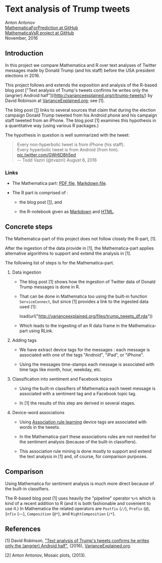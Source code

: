 # Text analysis of Trump tweets
Anton Antonov  
[MathematicaForPrediction at GitHub](https://github.com/antononcube/MathematicaForPrediction)  
[MathematicaVsR project at GitHub](https://github.com/antononcube/MathematicaVsR/tree/master/Projects)  
November, 2016


## Introduction

In this project we compare Mathematica and R over text analyses of Twitter messages made by Donald Trump (and his staff) before the USA president elections in 2016.

This project follows and extends the exposition and analysis of the R-based blog post ["Text analysis of Trump's tweets confirms he writes only the (angrier) Android half"]((http://varianceexplained.org/r/trump-tweets/) by David Robinson at [VarianceExplained.org](http://varianceexplained.org); see [1].

The blog post \[[1](http://varianceexplained.org/r/trump-tweets/)\] links to several sources that claim that during the election campaign Donald Trump tweeted from his Android phone and his campaign staff tweeted from an iPhone. The blog post [1] examines this hypothesis in a quantitative way (using various R packages.) 

The hypothesis in question is well summarized with the tweet:

> Every non-hyperbolic tweet is from iPhone (his staff).  
> Every hyperbolic tweet is from Android (from him). [pic.twitter.com/GWr6D8h5ed](pic.twitter.com/GWr6D8h5ed)  
> -- Todd Vaziri (@tvaziri) August 6, 2016


### Links

- The Mathematica part: [PDF file](), [Markdown file]().

- The R part is comprised of :

   - the blog post \[[1](http://varianceexplained.org/r/trump-tweets/)\], and

   - the R-notebook given as [Markdown]() and [HTML]().

## Concrete steps

The Mathematica-part of this project does not follow closely the R-part, [1].

After the ingestion of the data provide in [1], the Mathematica-part applies alternative algorithms to support and extend the analysis in [1].

The following list of steps is for the Mathematica-part. 

1. Data ingestion
 
    - The blog post [1] shows how the ingestion of Twitter data of Donald Trump messages is done in R.

    - That can be done in Mathematica too using the built-in function `ServiceConnect`,
      but since [1] provides a link to the ingested data used [1]:

       load(url("http://varianceexplained.org/files/trump_tweets_df.rda"))

    - Which leads to the ingesting of an R data frame in the Mathematica-part using RLink.

2. Adding tags

    - We have extract device tags for the messages : each message is associated with one of the tags "Android", "iPad", or "iPhone".

    - Using the messages time-stamps each message is associated with time tags like month, hour, weekday, etc.

3. Classification into sentiment and Facebook topics

    - Using the built-in classifiers of Mathematica each tweet message is associated with a sentiment tag and a Facebook topic tag.

    - In [1] the results of this step are derived in several stages. 

4. Device-word associations

    - Using [Association rule learning](https://en.wikipedia.org/wiki/Association_rule_learning) device tags are associated with words in the tweets.

    - In the Mathematica-part these associations rules are not needed for the sentiment analysis (because of the built-in classifiers). 

    - This association rule mining is done mostly to support and extend the text analysis in [1] and, of course, for comparison purposes.

## Comparison

Using Mathematica for sentiment analysis is much more direct because of the built-in classifiers.

The R-based blog post [1] uses heavily the "pipeline" operator `%>%` which is kind of a recent addition to R (and it is both fashionable and covenient to use it.) In Mathematica the related operators are `Postfix` (`//`), `Prefix` (`@`), `Infix` (`~~`), `Composition` (`@*`), and `RightComposition` (`/*`).


## References

\[1\] David Robinson, ["Text analysis of Trump's tweets confirms he writes only the (angrier) Android half"](http://varianceexplained.org/r/trump-tweets/), (2016), [VarianceExplained.org](http://varianceexplained.org).

\[2\] Anton Antonov, Mosaic plots, (2013).
